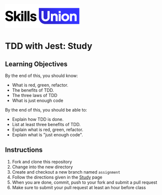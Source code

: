 [<img src="assets/images/su-logo.png" alt="Skills Union Logo" height="80px" />](https://www.skillsunion.com/)

# TDD with Jest: Study

## Learning Objectives

By the end of this, you should know:

- What is red, green, refactor.
- The benefits of TDD.
- The three laws of TDD
- What is just enough code

By the end of this, you should be able to:

- Explain how TDD is done.
- List at least three benefits of TDD.
- Explain what is red, green, refactor.
- Explain what is "just enough code".

## Instructions

1. Fork and clone this repository
2. Change into the new directory
3. Create and checkout a new branch named `assignment`
4. Follow the directions given in the [Study](./study.md) page
5. When you are done, commit, push to your fork and submit a pull request
6. Make sure to submit your pull request at least an hour before class

